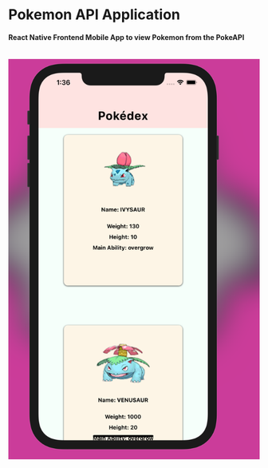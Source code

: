 # Pokemon API Application

#### React Native Frontend Mobile App to view Pokemon from the PokeAPI

<br/>
<img src="/img/poke.png" alt="image">
<br/>
